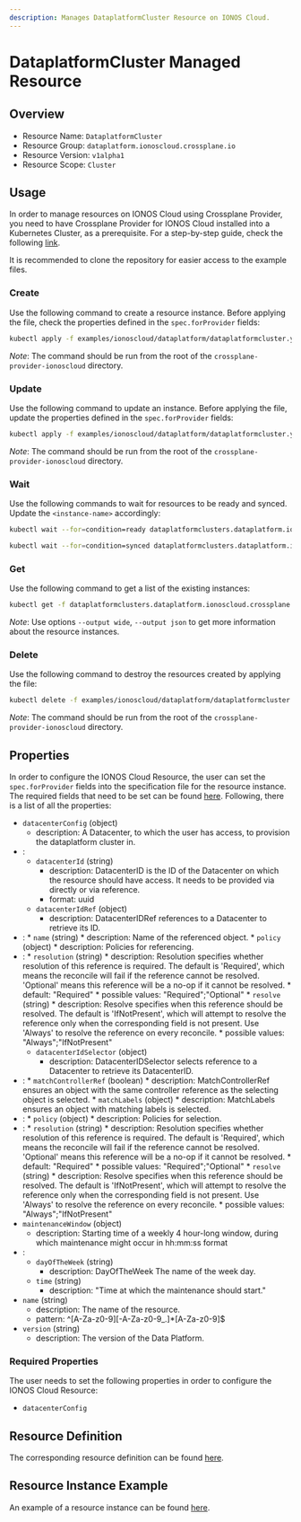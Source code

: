 ```yaml
---
description: Manages DataplatformCluster Resource on IONOS Cloud.
---
```


# DataplatformCluster Managed Resource

## Overview

* Resource Name: `DataplatformCluster`
* Resource Group: `dataplatform.ionoscloud.crossplane.io`
* Resource Version: `v1alpha1`
* Resource Scope: `Cluster`

## Usage

In order to manage resources on IONOS Cloud using Crossplane Provider, you need to have Crossplane Provider for IONOS Cloud installed into a Kubernetes Cluster, as a prerequisite. For a step-by-step guide, check the following [link](https://github.com/ionos-cloud/crossplane-provider-ionoscloud/tree/master/examples/example.md).

It is recommended to clone the repository for easier access to the example files.

### Create

Use the following command to create a resource instance. Before applying the file, check the properties defined in the `spec.forProvider` fields:

```bash
kubectl apply -f examples/ionoscloud/dataplatform/dataplatformcluster.yaml
```

_Note_: The command should be run from the root of the `crossplane-provider-ionoscloud` directory.

### Update

Use the following command to update an instance. Before applying the file, update the properties defined in the `spec.forProvider` fields:

```bash
kubectl apply -f examples/ionoscloud/dataplatform/dataplatformcluster.yaml
```

_Note_: The command should be run from the root of the `crossplane-provider-ionoscloud` directory.

### Wait

Use the following commands to wait for resources to be ready and synced. Update the `<instance-name>` accordingly:

```bash
kubectl wait --for=condition=ready dataplatformclusters.dataplatform.ionoscloud.crossplane.io/<instance-name>
```

```bash
kubectl wait --for=condition=synced dataplatformclusters.dataplatform.ionoscloud.crossplane.io/<instance-name>
```

### Get

Use the following command to get a list of the existing instances:

```bash
kubectl get -f dataplatformclusters.dataplatform.ionoscloud.crossplane.io
```

_Note_: Use options `--output wide`, `--output json` to get more information about the resource instances.

### Delete

Use the following command to destroy the resources created by applying the file:

```bash
kubectl delete -f examples/ionoscloud/dataplatform/dataplatformcluster.yaml
```

_Note_: The command should be run from the root of the `crossplane-provider-ionoscloud` directory.

## Properties

In order to configure the IONOS Cloud Resource, the user can set the `spec.forProvider` fields into the specification file for the resource instance. The required fields that need to be set can be found [here](#required-properties). Following, there is a list of all the properties:

* `datacenterConfig` (object)
	* description: A Datacenter, to which the user has access, to provision the dataplatform cluster in.
* :
	* `datacenterId` (string)
		* description: DatacenterID is the ID of the Datacenter on which the resource should have access. It needs to be provided via directly or via reference.
		* format: uuid
	* `datacenterIdRef` (object)
		* description: DatacenterIDRef references to a Datacenter to retrieve its ID.
* :
		* `name` (string)
			* description: Name of the referenced object.
		* `policy` (object)
			* description: Policies for referencing.
* :
			* `resolution` (string)
				* description: Resolution specifies whether resolution of this reference is required. The default is 'Required', which means the reconcile will fail if the reference cannot be resolved. 'Optional' means this reference will be a no-op if it cannot be resolved.
				* default: "Required"
				* possible values: "Required";"Optional"
			* `resolve` (string)
				* description: Resolve specifies when this reference should be resolved. The default is 'IfNotPresent', which will attempt to resolve the reference only when the corresponding field is not present. Use 'Always' to resolve the reference on every reconcile.
				* possible values: "Always";"IfNotPresent"
	* `datacenterIdSelector` (object)
		* description: DatacenterIDSelector selects reference to a Datacenter to retrieve its DatacenterID.
* :
		* `matchControllerRef` (boolean)
			* description: MatchControllerRef ensures an object with the same controller reference as the selecting object is selected.
		* `matchLabels` (object)
			* description: MatchLabels ensures an object with matching labels is selected.
* :
		* `policy` (object)
			* description: Policies for selection.
* :
			* `resolution` (string)
				* description: Resolution specifies whether resolution of this reference is required. The default is 'Required', which means the reconcile will fail if the reference cannot be resolved. 'Optional' means this reference will be a no-op if it cannot be resolved.
				* default: "Required"
				* possible values: "Required";"Optional"
			* `resolve` (string)
				* description: Resolve specifies when this reference should be resolved. The default is 'IfNotPresent', which will attempt to resolve the reference only when the corresponding field is not present. Use 'Always' to resolve the reference on every reconcile.
				* possible values: "Always";"IfNotPresent"
* `maintenanceWindow` (object)
	* description: Starting time of a weekly 4 hour-long window, during which maintenance might occur in hh:mm:ss format
* :
	* `dayOfTheWeek` (string)
		* description: DayOfTheWeek The name of the week day.
	* `time` (string)
		* description: "Time at which the maintenance should start."
* `name` (string)
	* description: The name of the  resource.
	* pattern: ^[A-Za-z0-9][-A-Za-z0-9_.]*[A-Za-z0-9]$
* `version` (string)
	* description: The version of the Data Platform.

### Required Properties

The user needs to set the following properties in order to configure the IONOS Cloud Resource:

* `datacenterConfig`

## Resource Definition

The corresponding resource definition can be found [here](https://github.com/ionos-cloud/crossplane-provider-ionoscloud/tree/master/package/crds/dataplatform.ionoscloud.crossplane.io_dataplatformclusters.yaml).

## Resource Instance Example

An example of a resource instance can be found [here](https://github.com/ionos-cloud/crossplane-provider-ionoscloud/tree/master/examples/ionoscloud/dataplatform/dataplatformcluster.yaml).


